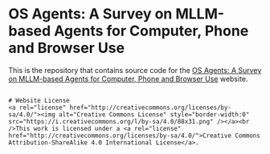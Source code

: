 # OS Agents: A Survey on MLLM-based Agents for Computer, Phone and Browser Use

This is the repository that contains source code for the [OS Agents: A Survey on MLLM-based Agents for Computer, Phone and Browser Use](https://os-agent-survey.github.io/) website.


```

# Website License
<a rel="license" href="http://creativecommons.org/licenses/by-sa/4.0/"><img alt="Creative Commons License" style="border-width:0" src="https://i.creativecommons.org/l/by-sa/4.0/88x31.png" /></a><br />This work is licensed under a <a rel="license" href="http://creativecommons.org/licenses/by-sa/4.0/">Creative Commons Attribution-ShareAlike 4.0 International License</a>.
